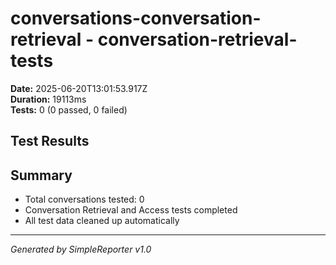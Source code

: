 # conversations-conversation-retrieval - conversation-retrieval-tests

**Date:** 2025-06-20T13:01:53.917Z  
**Duration:** 19113ms  
**Tests:** 0 (0 passed, 0 failed)

## Test Results



## Summary

- Total conversations tested: 0
- Conversation Retrieval and Access tests completed
- All test data cleaned up automatically

---
*Generated by SimpleReporter v1.0*
